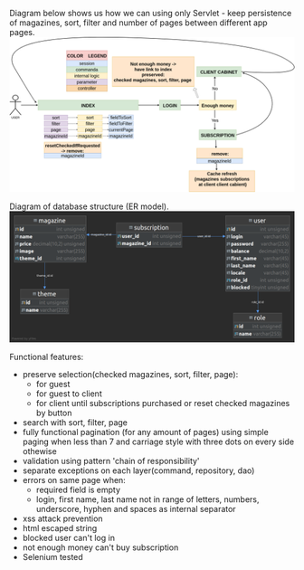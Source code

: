 Diagram below shows us how we can using only Servlet - keep persistence of magazines, sort, filter and number of pages between different app pages.
![alt text](https://github.com/olegkamuz/periodicals/blob/main/keeping_magazines_sort_filter_page_selection.png?raw=true)

Diagram of database structure (ER model).
![alt text](https://github.com/olegkamuz/periodicals/blob/main/sql/modelPeriodical.png?raw=true)

Functional features:
- preserve selection(checked magazines, sort, filter, page):
    - for guest
    - for guest to client
    - for client
      until subscriptions purchased or reset checked magazines by button
- search with sort, filter, page
- fully functional pagination (for any amount of pages) using
  simple paging when less than 7 and carriage style with three dots on every side othewise
- validation using pattern 'chain of responsibility'
- separate exceptions on each layer(command, repository, dao)
- errors on same page when:
    - required field is empty
    - login, first name, last name not in range of letters, numbers, underscore, hyphen and spaces as internal separator
- xss attack prevention
- html escaped string
- blocked user can't log in
- not enough money can't buy subscription
- Selenium tested
